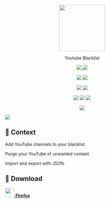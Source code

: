 <!--suppress HtmlRequiredAltAttribute, HtmlDeprecatedAttribute -->

<p align="center">
    <a href="https://github.com/bamdadsabbagh/youtube-blacklist--extension">
        <img
            width="150"
            src="https://raw.githubusercontent.com/bamdadsabbagh/youtube-blacklist--extension/master/assets/icons/youtube-blacklist-icon.svg"
        >
    </a>
</p>

<p align="center">
    Youtube Blacklist
</p>

<p align="center">
    <a href="https://github.com/bamdadsabbagh/youtube-blacklist--extension">
        <img src="https://img.shields.io/github/stars/bamdadsabbagh/youtube-blacklist--extension?label=git">
    </a>
    <img src="https://img.shields.io/github/license/bamdadsabbagh/youtube-blacklist--extension">
</p>

<p align="center">
    <img src="https://img.shields.io/github/languages/count/bamdadsabbagh/youtube-blacklist--extension">
    <img src="https://img.shields.io/github/languages/top/bamdadsabbagh/youtube-blacklist--extension">
</p>

<p align="center">
    <img src="https://img.shields.io/github/v/release/bamdadsabbagh/youtube-blacklist--extension">
    <img src="https://api.codeclimate.com/v1/badges/16e87c20e9e00562ff52/maintainability">
</p>

<p align="center">
    <img src="https://img.shields.io/david/bamdadsabbagh/youtube-blacklist--extension">
    <img src="https://img.shields.io/david/dev/bamdadsabbagh/youtube-blacklist--extension">
    <img src="https://img.shields.io/snyk/vulnerabilities/github/bamdadsabbagh/youtube-blacklist--extension">
</p>

<p align="center">
    <img src="https://img.shields.io/badge/ci-github--actions-yellowgreen">
</p>

![](https://raw.githubusercontent.com/bamdadsabbagh/youtube-blacklist--extension/master/assets/screenshots/screenshot-01.png)

## 📖 Context

Add YouTube channels to your blacklist.

Purge your YouTube of unwanted content.

Import and export with JSON.

## 🚀 Download

[<img height=30 src="https://icons.iconarchive.com/icons/cornmanthe3rd/plex/256/Internet-firefox-icon.png"> **Firefox**](https://addons.mozilla.org/en-US/firefox/addon/youtube-blacklist/)
